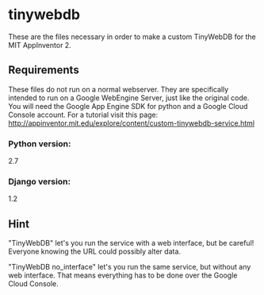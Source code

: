 # tinywebdb
These are the files necessary in order to make a custom TinyWebDB for the MIT AppInventor 2.


## Requirements


These files do not run on a normal webserver. They are specifically intended to run on a Google WebEngine Server, just like the original code.
You will need the Google App Engine SDK for python and a Google Cloud Console account. For a tutorial visit this page: http://appinventor.mit.edu/explore/content/custom-tinywebdb-service.html


### Python version:
2.7

### Django version:
1.2


## Hint

"TinyWebDB" let's you run the service with a web interface, but be careful! Everyone knowing the URL could possibly alter data.

"TinyWebDB no_interface" let's you run the same service, but without any web interface. That means everything has to be done over the Google Cloud Console.
